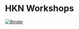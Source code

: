 # HKN Workshops

[![Binder](https://mybinder.org/badge.svg)](https://mybinder.org/v2/gh/hermish/hkn-workshops/master)